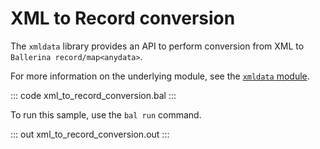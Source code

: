 # XML to Record conversion

The `xmldata` library provides an API to perform conversion from XML to `Ballerina record/map<anydata>`.

For more information on the underlying module, see the [`xmldata` module](https://lib.ballerina.io/ballerina/xmldata/latest/).

::: code xml_to_record_conversion.bal :::

To run this sample, use the `bal run` command.

::: out xml_to_record_conversion.out :::
